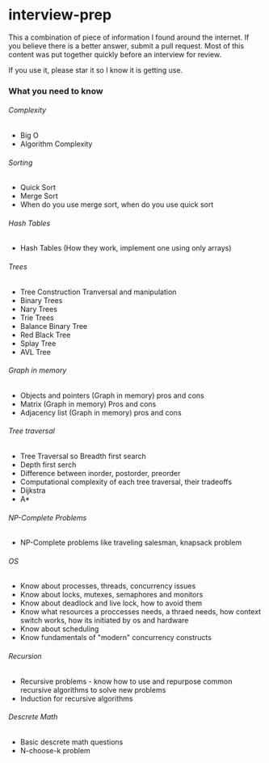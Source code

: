 # interview-prep

This a combination of piece of information I found around the internet. If you believe there is a better answer, submit a pull request. Most of this content was put together quickly before an interview for review. 


If you use it, please star it so I know it is getting use.



### What you need to know
###### Complexity
- Big O
- Algorithm Complexity

###### Sorting
- Quick Sort
- Merge Sort
- When do you use merge sort, when do you use quick sort

###### Hash Tables
- Hash Tables (How they work, implement one using only arrays)

###### Trees
- Tree Construction Tranversal and manipulation
- Binary Trees
- Nary Trees
- Trie Trees
- Balance Binary Tree
- Red Black Tree
- Splay Tree
- AVL Tree

###### Graph in memory
- Objects and pointers (Graph in memory) pros and cons
- Matrix (Graph in memory) Pros and cons
- Adjacency list (Graph in memory) pros and cons

###### Tree traversal
- Tree Traversal so Breadth first search
- Depth first serch
- Difference between inorder, postorder, preorder
- Computational complexity of each tree traversal, their tradeoffs
- Dijkstra
- A*

###### NP-Complete Problems
- NP-Complete problems like traveling salesman, knapsack problem

###### OS
- Know about processes, threads, concurrency issues
- Know about locks, mutexes, semaphores and monitors
- Know about deadlock and live lock, how to avoid them
- Know what resources a proccesses needs, a thraed needs, how context switch works, how its initiated by os and hardware
- Know about scheduling
- Know fundamentals of "modern" concurrency constructs

###### Recursion
- Recursive problems - know how to use and repurpose common recursive algorithms to solve new problems
- Induction for recursive algorithms

###### Descrete Math
- Basic descrete math questions
- N-choose-k problem



